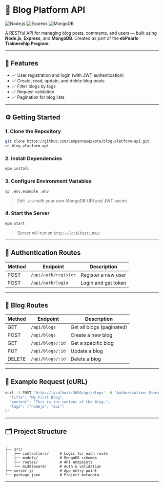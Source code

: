 # 📝 Blog Platform API

![Node.js](https://img.shields.io/badge/Node.js-18.x-green)
![Express](https://img.shields.io/badge/Express-4.x-lightgrey)
![MongoDB](https://img.shields.io/badge/MongoDB-7.x-green)

A RESTful API for managing blog posts, comments, and users — built using **Node.js**, **Express**, and **MongoDB**. Created as part of the **ebPearls Traineeship Program**.

---

## 🚀 Features

- ✅ User registration and login (with JWT authentication)
- ✅ Create, read, update, and delete blog posts
- ✅ Filter blogs by tags
- ✅ Request validation
- ✅ Pagination for blog lists

---

## ⚙️ Getting Started

### 1. Clone the Repository

```bash
git clone https://github.com/Sampannasapkota/blog-platform-api.git
cd blog-platform-api
```

### 2. Install Dependencies

```bash
npm install
```

### 3. Configure Environment Variables

```bash
cp .env.example .env
```

> Edit `.env` with your own MongoDB URI and JWT secret

### 4. Start the Server

```bash
npm start
```

> Server will run on `http://localhost:3000`

---

## 🔐 Authentication Routes

| Method | Endpoint             | Description         |
| ------ | -------------------- | ------------------- |
| POST   | `/api/auth/register` | Register a new user |
| POST   | `/api/auth/login`    | Login and get token |

---

## 📝 Blog Routes

| Method | Endpoint         | Description               |
| ------ | ---------------- | ------------------------- |
| GET    | `/api/blogs`     | Get all blogs (paginated) |
| POST   | `/api/blogs`     | Create a new blog         |
| GET    | `/api/blogs/:id` | Get a specific blog       |
| PUT    | `/api/blogs/:id` | Update a blog             |
| DELETE | `/api/blogs/:id` | Delete a blog             |

---

## 🔄 Example Request (cURL)

```bash
curl -X POST 'http://localhost:3000/api/blogs' -H 'Authorization: Bearer <your_token>' -H 'Content-Type: application/json' -d '{
  "title": "My First Blog",
  "content": "This is the content of the blog.",
  "tags": ["nodejs", "api"]
}'
```

---

## 🗂️ Project Structure

```text
.
├── src/
│   ├── controllers/     # Logic for each route
│   ├── models/          # MongoDB schemas
│   ├── routes/          # API endpoints
│   └── middleware/      # Auth & validation
├── server.js            # App entry point
└── package.json         # Project metadata
```

---

